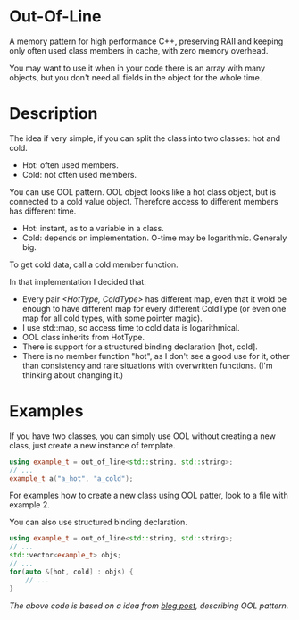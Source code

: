 # Out-Of-Line
A memory pattern for high performance C++, preserving RAII 
and keeping only often used class members in cache, with zero memory overhead.

You may want to use it when in your code there is an array with many
objects, but you don't need all fields in the object for the whole time.

# Description
The idea if very simple, if you can split the class into two classes: hot and cold.
- Hot: often used members.
- Cold: not often used members.

You can use OOL pattern. OOL object looks like a hot class object, but is connected
to a cold value object. Therefore access to different members has different time.
- Hot: instant, as to a variable in a class.
- Cold: depends on implementation. O-time may be logarithmic. Generaly big.

To get cold data, call a cold member function.

In that implementation I decided that:
- Every pair *<HotType, ColdType>* has different map, even that it wold be enough to
    have different map for every different ColdType (or even one map for all cold types, with some pointer magic).
- I use std::map, so access time to cold data is logarithmical.
- OOL class inherits from HotType.
- There is support for a structured binding declaration [hot, cold].
- There is no member function "hot", as I don't see a good use for it, other than consistency
    and rare situations with overwritten functions. (I'm thinking about changing it.)

# Examples

If you have two classes, you can simply use OOL
without creating a new class, just create a new instance of template.
```cpp
using example_t = out_of_line<std::string, std::string>;
// ...
example_t a("a_hot", "a_cold");
```

For examples how to create a new class using OOL patter, look to a file with example 2.

You can also use structured binding declaration.
```cpp
using example_t = out_of_line<std::string, std::string>;
// ...
std::vector<example_t> objs;
// ...
for(auto &[hot, cold] : objs) {
    // ...
}
```


*The above code is based on a idea from [blog post](https://blog.headlandstech.com/2018/08/15/outofline-a-memory-locality-pattern-for-high-performance-c/), describing OOL pattern.*
